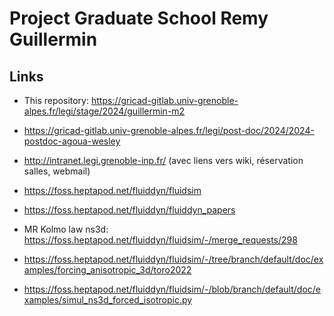 # Project Graduate School Remy Guillermin

## Links

- This repository: https://gricad-gitlab.univ-grenoble-alpes.fr/legi/stage/2024/guillermin-m2

- https://gricad-gitlab.univ-grenoble-alpes.fr/legi/post-doc/2024/2024-postdoc-agoua-wesley

- http://intranet.legi.grenoble-inp.fr/ (avec liens vers wiki, réservation salles, webmail)

- https://foss.heptapod.net/fluiddyn/fluidsim

- https://foss.heptapod.net/fluiddyn/fluiddyn_papers

- MR Kolmo law ns3d: https://foss.heptapod.net/fluiddyn/fluidsim/-/merge_requests/298

- https://foss.heptapod.net/fluiddyn/fluidsim/-/tree/branch/default/doc/examples/forcing_anisotropic_3d/toro2022

- https://foss.heptapod.net/fluiddyn/fluidsim/-/blob/branch/default/doc/examples/simul_ns3d_forced_isotropic.py
